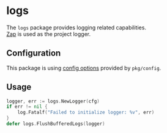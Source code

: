 # logs

The `logs` package provides logging related capabilities.\
[Zap](https://github.com/uber-go/zap) is used as the project logger.

## Configuration

This package is using [config options](../config/README.md) provided by `pkg/config`.

## Usage

```go
logger, err := logs.NewLogger(cfg)
if err != nil {
    log.Fatalf("Failed to initialize logger: %v", err)
}
defer logs.FlushBufferedLogs(logger)
```
